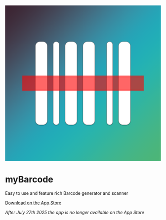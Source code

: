 ![myBarcode Logo](App/Assets.xcassets/AppIcon.appiconset/Logo.png)
# myBarcode
Easy to use and feature rich Barcode generator and scanner

[Download on the App Store](https://apps.apple.com/app/myqrcode/id1444531883)

*After July 27th 2025 the app is no longer available on the App Store*
